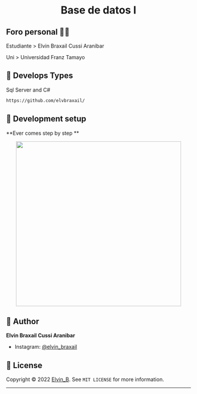<h1 align="center">Base de datos I</h1>
<h3 align="center"></h3>

## Foro personal 🐱‍👤

Estudiante > Elvin Braxail Cussi Aranibar 

Uni > Universidad Franz Tamayo   

## 🚀 Develops Types 

Sql Server and C#

```sh
https://github.com/elvbraxail/
```


## 📖  Development setup

**Ever comes step by step **





<p align="center">
    <img src="" width="450">
</p>


## 👤 Author

**Elvin Braxail Cussi Aranibar**

- Instagram: [@elvin_braxail](https://www.instagram.com/elvin_braxail/)


## 📝 License

Copyright © 2022 [Elvin_B](https://github.com/elvbraxail).
See ``MIT LICENSE`` for more information.


****
